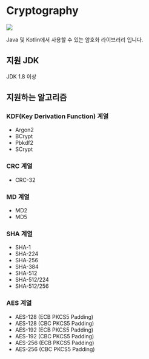 # Cryptography
[![](https://jitpack.io/v/retrotv-maven-repo/cryptography.svg)](https://jitpack.io/#retrotv-maven-repo/cryptography)

Java 및 Kotlin에서 사용할 수 있는 암호화 라이브러리 입니다.

## 지원 JDK
JDK 1.8 이상

## 지원하는 알고리즘

### KDF(Key Derivation Function) 계열
- Argon2
- BCrypt
- Pbkdf2
- SCrypt

### CRC 계열
- CRC-32

### MD 계열
- MD2
- MD5

### SHA 계열
- SHA-1
- SHA-224
- SHA-256
- SHA-384
- SHA-512
- SHA-512/224
- SHA-512/256

### AES 계열
- AES-128 (ECB PKCS5 Padding)
- AES-128 (CBC PKCS5 Padding)
- AES-192 (ECB PKCS5 Padding)
- AES-192 (CBC PKCS5 Padding)
- AES-256 (ECB PKCS5 Padding)
- AES-256 (CBC PKCS5 Padding)
